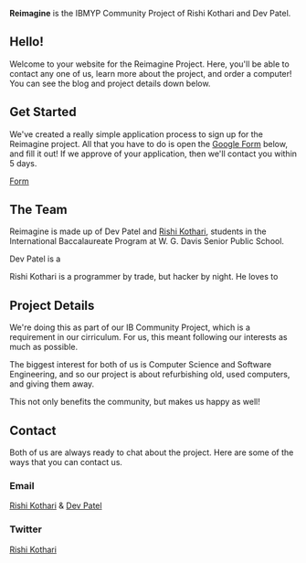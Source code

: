 **Reimagine** is the IBMYP Community Project of Rishi Kothari and Dev Patel.

## Hello!
Welcome to your website for the Reimagine Project. Here, you'll be able to contact any one of us, learn more about the project, and order a computer! You can see the blog and project details down below.

## Get Started
We've created a really simple application process to sign up for the Reimagine project. All that you have to do is open the <a href="https://docs.google.com/forms/d/e/1FAIpQLSccgv4tG1JWxQqhl1wDhPuTKBtxZwEG6N3dzu8N7FLyp5_SRA/viewform" class="no-underline bg-{{site.brand_color}}">Google Form</a> below, and fill it out! If we approve of your application, then we'll contact you within 5 days.<br>

<a href="https://docs.google.com/forms/d/e/1FAIpQLSccgv4tG1JWxQqhl1wDhPuTKBtxZwEG6N3dzu8N7FLyp5_SRA/viewform" class="no-underline bg-{{ site.brand_color }}">Form</a>

## The Team
Reimagine is made up of Dev Patel and <a href="https://github.com/rishiosaur" class="no-underline bg-{{ site.brand_color }}">Rishi Kothari</a>, students in the International Baccalaureate Program at W. G. Davis Senior Public School.

Dev Patel is a  

Rishi Kothari is a programmer by trade, but hacker by night. He loves to 

## Project Details
We're doing this as part of our IB Community Project, which is a requirement in our cirriculum. For us, this meant following our interests as much as possible.

The biggest interest for both of us is Computer Science and Software Engineering, and so our project is about refurbishing old, used computers, and giving them away.

This not only benefits the community, but makes us happy as well!

## Contact
Both of us are always ready to chat about the project. Here are some of the ways that you can contact us.
### Email
<a href="mailto:rishiosaur@gmail.com" class="no-underline bg-{{ site.brand_color }}">Rishi Kothari</a> & 
<a href="mailto:devpatel@gmail.cojm" class="no-underline bg-{{ site.brand_color }}">Dev Patel</a>

### Twitter
<a href="twitter.com/rishiosaur" class="no-underline bg-{{ site.brand_color }}">Rishi Kothari</a>